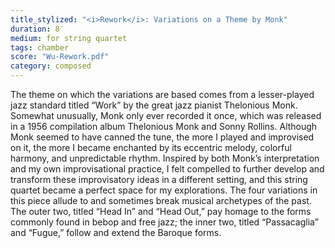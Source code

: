 ```yaml
---
title_stylized: "<i>Rework</i>: Variations on a Theme by Monk"
duration: 8′
medium: for string quartet
tags: chamber
score: "Wu-Rework.pdf"
category: composed
---
```

The theme on which the variations are based comes from a lesser-played jazz standard titled “Work” by the great jazz pianist Thelonious Monk. Somewhat unusually, Monk only ever recorded it once, which was released in a 1956 compilation album Thelonious Monk and Sonny Rollins. Although Monk seemed to have canned the tune, the more I played and improvised on it, the more I became enchanted by its eccentric melody, colorful harmony, and unpredictable rhythm. Inspired by both Monk’s interpretation and my own improvisational practice, I felt compelled to further develop and transform these improvisatory ideas in a different setting, and this string quartet became a perfect space for my explorations. The four variations in this piece allude to and sometimes break musical archetypes of the past. The outer two, titled “Head In” and “Head Out,” pay homage to the forms commonly found in bebop and free jazz; the inner two, titled “Passacaglia” and “Fugue,” follow and extend the Baroque forms.